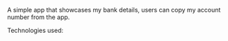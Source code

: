A simple app that showcases my bank details, users can copy my account number from the app.

Technologies used:
